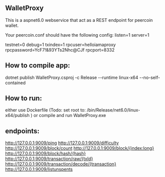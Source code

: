
## WalletProxy


This is a aspnet6.0 webservice that act as a REST endpoint for peercoin wallet.

Your peercoin.conf should have the following config:
listen=1
server=1
 
testnet=0
debug=1
txindex=1
rpcuser=helloiamaproxy
rpcpassword=YcF7!&93YTs2Nhc@CJf
rpcport=8332


## How to compile app:
dotnet publish WalletProxy.csproj -c Release --runtime linux-x64 --no-self-contained

## How to run:
either use Dockerfile (Todo: set root to: /bin/Release/net6.0/linux-x64/publish )
or 
compile and run WalletProxy.exe

## endpoints:
http://127.0.0.1:9009/ping
http://127.0.0.1:9009/difficulty
http://127.0.0.1:9009/block/count
http://127.0.0.1:9009/block/{index:long}
http://127.0.0.1:9009/block/hash/{hash}
http://127.0.0.1:9009/transaction/raw/{txId}
http://127.0.0.1:9009/transaction/decode/{transaction}
http://127.0.0.1:9009/listunspents
 